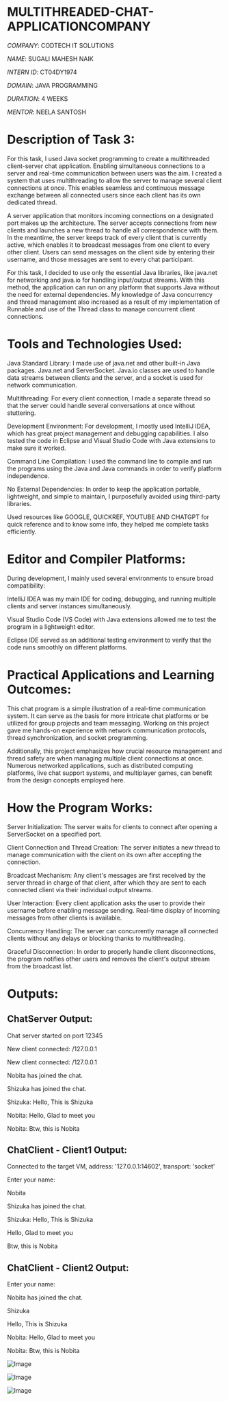 # MULTITHREADED-CHAT-APPLICATIONCOMPANY

*COMPANY*: CODTECH IT SOLUTIONS

*NAME*: SUGALI MAHESH NAIK

*INTERN ID*: CT04DY1974

*DOMAIN*: JAVA PROGRAMMING

*DURATION*: 4 WEEKS

*MENTOR*: NEELA SANTOSH

# Description of Task 3:

For this task, I used Java socket programming to create a multithreaded client-server chat application.  Enabling simultaneous connections to a server and real-time communication between users was the aim.  I created a system that uses multithreading to allow the server to manage several client connections at once.  This enables seamless and continuous message exchange between all connected users since each client has its own dedicated thread.

A server application that monitors incoming connections on a designated port makes up the architecture.  The server accepts connections from new clients and launches a new thread to handle all correspondence with them.  In the meantime, the server keeps track of every client that is currently active, which enables it to broadcast messages from one client to every other client.  Users can send messages on the client side by entering their username, and those messages are sent to every chat participant.

For this task, I decided to use only the essential Java libraries, like java.net for networking and java.io for handling input/output streams.  With this method, the application can run on any platform that supports Java without the need for external dependencies.  My knowledge of Java concurrency and thread management also increased as a result of my implementation of Runnable and use of the Thread class to manage concurrent client connections.

# Tools and Technologies Used:

Java Standard Library: I made use of java.net and other built-in Java packages. Java.net and ServerSocket. Java.io classes are used to handle data streams between clients and the server, and a socket is used for network communication.

Multithreading: For every client connection, I made a separate thread so that the server could handle several conversations at once without stuttering.

Development Environment: For development, I mostly used IntelliJ IDEA, which has great project management and debugging capabilities.  I also tested the code in Eclipse and Visual Studio Code with Java extensions to make sure it worked.

Command Line Compilation: I used the command line to compile and run the programs using the Java and Java commands in order to verify platform independence.

No External Dependencies: In order to keep the application portable, lightweight, and simple to maintain, I purposefully avoided using third-party libraries.

Used resources like GOOGLE, QUICKREF, YOUTUBE AND CHATGPT for quick reference and to know some info, they helped me complete tasks efficiently.

# Editor and Compiler Platforms:

During development, I mainly used several environments to ensure broad compatibility:

IntelliJ IDEA was my main IDE for coding, debugging, and running multiple clients and server instances simultaneously.

Visual Studio Code (VS Code) with Java extensions allowed me to test the program in a lightweight editor.

Eclipse IDE served as an additional testing environment to verify that the code runs smoothly on different platforms.

# Practical Applications and Learning Outcomes:

This chat program is a simple illustration of a real-time communication system.  It can serve as the basis for more intricate chat platforms or be utilized for group projects and team messaging.  Working on this project gave me hands-on experience with network communication protocols, thread synchronization, and socket programming.

 Additionally, this project emphasizes how crucial resource management and thread safety are when managing multiple client connections at once.  Numerous networked applications, such as distributed computing platforms, live chat support systems, and multiplayer games, can benefit from the design concepts employed here.
 
# How the Program Works:

Server Initialization: The server waits for clients to connect after opening a ServerSocket on a specified port.

Client Connection and Thread Creation: The server initiates a new thread to manage communication with the client on its own after accepting the connection.

Broadcast Mechanism: Any client's messages are first received by the server thread in charge of that client, after which they are sent to each connected client via their individual output streams.

User Interaction: Every client application asks the user to provide their username before enabling message sending.  Real-time display of incoming messages from other clients is available.

Concurrency Handling: The server can concurrently manage all connected clients without any delays or blocking thanks to multithreading.

Graceful Disconnection: In order to properly handle client disconnections, the program notifies other users and removes the client's output stream from the broadcast list.

# Outputs:

## ChatServer Output:

Chat server started on port 12345

New client connected: /127.0.0.1

New client connected: /127.0.0.1

Nobita has joined the chat.

Shizuka has joined the chat.

Shizuka: Hello, This is Shizuka

Nobita: Hello, Glad to meet you

Nobita: Btw, this is Nobita

## ChatClient - Client1 Output:

Connected to the target VM, address: '127.0.0.1:14602', transport: 'socket'

Enter your name:

Nobita

Shizuka has joined the chat.

Shizuka: Hello, This is Shizuka

Hello, Glad to meet you

Btw, this is Nobita

## ChatClient - Client2 Output:

Enter your name:

Nobita has joined the chat.

Shizuka

Hello, This is Shizuka

Nobita: Hello, Glad to meet you

Nobita: Btw, this is Nobita

![Image](https://github.com/user-attachments/assets/be546930-a407-4d57-83ec-9d2e38a57e67)

![Image](https://github.com/user-attachments/assets/4ba41145-0bda-44df-b464-406f6e528a7b)

![Image](https://github.com/user-attachments/assets/aca72842-e356-4a4d-80f8-62ef8429e1bf)

